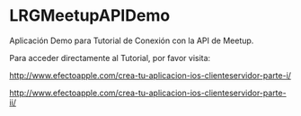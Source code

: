 # LRGMeetupAPIDemo

Aplicación Demo para Tutorial de Conexión con la API de Meetup.

Para acceder directamente al Tutorial, por favor visita:

http://www.efectoapple.com/crea-tu-aplicacion-ios-clienteservidor-parte-i/

http://www.efectoapple.com/crea-tu-aplicacion-ios-clienteservidor-parte-ii/
